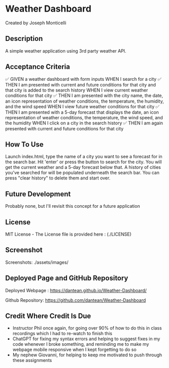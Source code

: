 # Weather Dashboard

Created by Joseph Monticelli


## Description

A simple weather application using 3rd party weather API.

## Acceptance Criteria

✅ GIVEN a weather dashboard with form inputs
WHEN I search for a city
✅ THEN I am presented with current and future conditions for that city and that city is added to the search history
WHEN I view current weather conditions for that city
✅ THEN I am presented with the city name, the date, an icon representation of weather conditions, the temperature, the humidity, and the wind speed
WHEN I view future weather conditions for that city
✅ THEN I am presented with a 5-day forecast that displays the date, an icon representation of weather conditions, the temperature, the wind speed, and the humidity
WHEN I click on a city in the search history
✅ THEN I am again presented with current and future conditions for that city


## How To Use

Launch index.html, type the name of a city you want to see a forecast for in the search bar. Hit 'enter' or press the button to search for the city. You will get the current weather and a 5-day forecast below that. A history of cities you've searched for will be populated underneath the search bar. You can press "clear history" to delete them and start over. 

## Future Development

Probably none, but I'll revisit this concept for a future application

## License

MIT License - The License file is provided here : (./LICENSE)

## Screenshot

Screenshots: ./assets/images/

## Deployed Page and GitHub Repository

Deployed Webpage : https://dantean.github.io/Weather-Dashboard/

Github Repository: https://github.com/dantean/Weather-Dashboard


## Credit Where Credit Is Due

- Instructor Phil once again, for going over 90% of how to do this in class recordings which I had to re-watch to finish this
- ChatGPT for fixing my syntax errors and helping to suggest fixes in my code whenever I broke something, and reminding me to make my webpage mobile responsive when I kept forgetting to do so
- My nephew Giovanni, for helping to keep me motivated to push through these assignments